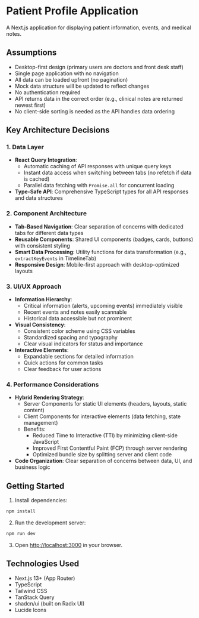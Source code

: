 # Patient Profile Application

A Next.js application for displaying patient information, events, and medical notes.

## Assumptions

- Desktop-first design (primary users are doctors and front desk staff)
- Single page application with no navigation
- All data can be loaded upfront (no pagination)
- Mock data structure will be updated to reflect changes
- No authentication required
- API returns data in the correct order (e.g., clinical notes are returned newest first)
- No client-side sorting is needed as the API handles data ordering

## Key Architecture Decisions

### 1. Data Layer

- **React Query Integration**:
  - Automatic caching of API responses with unique query keys
  - Instant data access when switching between tabs (no refetch if data is cached)
  - Parallel data fetching with `Promise.all` for concurrent loading
- **Type-Safe API**: Comprehensive TypeScript types for all API responses and data structures

### 2. Component Architecture

- **Tab-Based Navigation**: Clear separation of concerns with dedicated tabs for different data types
- **Reusable Components**: Shared UI components (badges, cards, buttons) with consistent styling
- **Smart Data Processing**: Utility functions for data transformation (e.g., `extractKeyEvents` in TimelineTab)
- **Responsive Design**: Mobile-first approach with desktop-optimized layouts

### 3. UI/UX Approach

- **Information Hierarchy**:
  - Critical information (alerts, upcoming events) immediately visible
  - Recent events and notes easily scannable
  - Historical data accessible but not prominent
- **Visual Consistency**:
  - Consistent color scheme using CSS variables
  - Standardized spacing and typography
  - Clear visual indicators for status and importance
- **Interactive Elements**:
  - Expandable sections for detailed information
  - Quick actions for common tasks
  - Clear feedback for user actions

### 4. Performance Considerations

- **Hybrid Rendering Strategy**:
  - Server Components for static UI elements (headers, layouts, static content)
  - Client Components for interactive elements (data fetching, state management)
  - Benefits:
    - Reduced Time to Interactive (TTI) by minimizing client-side JavaScript
    - Improved First Contentful Paint (FCP) through server rendering
    - Optimized bundle size by splitting server and client code
- **Code Organization**: Clear separation of concerns between data, UI, and business logic

## Getting Started

1. Install dependencies:

```bash
npm install
```

2. Run the development server:

```bash
npm run dev
```

3. Open [http://localhost:3000](http://localhost:3000) in your browser.

## Technologies Used

- Next.js 13+ (App Router)
- TypeScript
- Tailwind CSS
- TanStack Query
- shadcn/ui (built on Radix UI)
- Lucide Icons

